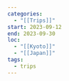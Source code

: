 ```yaml
---
categories:
  - "[[Trips]]"
start: 2023-09-12
end: 2023-09-30
loc:
  - "[[Kyoto]]"
  - "[[Japan]]"
tags:
  - trips
---
```


